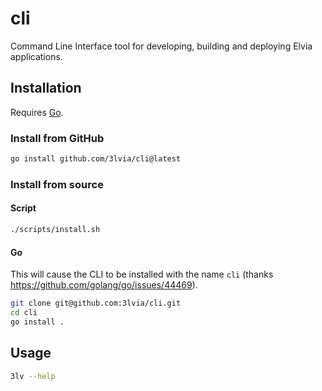 # cli

Command Line Interface tool for developing, building and deploying Elvia applications.

## Installation

Requires [Go](https://golang.org).

### Install from GitHub

```bash
go install github.com/3lvia/cli@latest
```

### Install from source

#### Script

```bash
./scripts/install.sh
```

#### Go

This will cause the CLI to be installed with the name `cli` (thanks https://github.com/golang/go/issues/44469).

```bash
git clone git@github.com:3lvia/cli.git
cd cli
go install .
```

## Usage

```bash
3lv --help
```
